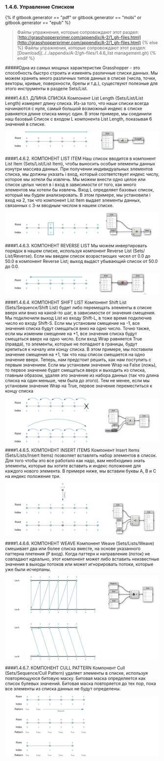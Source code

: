 ### 1.4.6. Управление Списком
{% if gitbook.generator == "pdf" or gitbook.generator == "mobi" or gitbook.generator == "epub" %}
>Файлы упражнения, которые сопровождают этот раздел: [http://grasshopperprimer.com/appendix/A-2/1_gh-files.html](http://grasshopperprimer.com/appendix/A-2/1_gh-files.html)
{% else %}
>Файлы упражнения, которые сопровождают этот раздел: [Download](../../appendix/A-2/gh-files/1.4.6_list management.gh)
{% endif %}

#####Одна из самых мощных характеристик Grasshopper - это способность быстро строить и изменять различные списки данных. Мы можем хранить много различных типов данных в списке (числа, точки, векторы, кривые, поверхности, брепы и т.д.), существуют полезные для этого инструменты в разделе Sets/List.

####1.4.6.1. ДЛИНА СПИСКА
Компонент List Length (Sets/List/List Length) измеряет длину списка. Из-за того, что наши списки всегда начинаются с нуля, самый большой возможный индекс в списке равняется длине списка минус один. В этом примере, мы соединили наш базовый Список с входом L компонента List Length, показывая 6 значений в списке.

![IMAGE](images/1-4-6/1-4-6_001-list-length.png)

####1.4.6.2. КОМПОНЕНТ LIST ITEM
Наш список вводится в компонент List Item (Sets/List/List Item), чтобы выносить особые элементы данных изнутри массива данных. При получении индивидуальных элементов списка, мы должны указать i вход, который соответствует индекс числу, которое мы хотели бы извлечь. Мы можем внести одно целое или список целых чисел в i вход в зависимости от того, как много элементов мы хотели бы извлечь. Вход L определяет базовых список, который мы будем анализировать. В этом примере, мы установили i вход на 2, так что компонент List Item выдает элементы данных, связанных с 3-м вводным числом в нашем списке.

![IMAGE](images/1-4-6/1-4-6_002-list-item.png)

####1.4.6.3. КОМПОНЕНТ REVERSE LIST
Мы можем инвертировать порядок в нашем списке, используя компонент Reverse List (Sets/ List/Reverse). Если мы введем список возрастающих чисел от 0.0 до 50.0 в компонент Reverse List; выход выдаст убывающий список от 50.0 до 0.0.

![IMAGE](images/1-4-6/1-4-6_003-reverse-list.png)

####1.4.6.4. КОМПОНЕНТ SHIFT LIST
Компонент Shift List (Sets/Sequence/Shift List) будет либо перемещать элементы в списке вверх или вниз на какой-то шаг, в зависимости от значения смещения. Мы подключили выход List ко входу Shift-L, в тоже время подключив число ко входу Shift-S. Если мы установим смещение на -1, все значения списка будут смещаться вниз на одно число. Точно также, если мы изменим смещение на +1, все значения списка будут смещаться вверх на одно число. Если вход Wrap равняется True (правда), то элементы, которые не попадают в границы, будут крепиться к началу или концу списка. В этом примере, мы поставили значение смещения на +1, так что наш список смещается на одно значение вверх. Теперь, нам предстоит решить, как нам поступить с первым значением. Если мы установим значение Wrap на False (ложь), то первое значение будет смещаться вверх и выходить из списка, главным образом, удаляя это значение из набора данных (так что длина списка на один меньше, чем была до этого).
Тем не менее, если мы установим значение Wrap на True, первое значение переместиться к концу списка

![IMAGE](images/1-4-6/1-4-6_004-shift-list.png)

####1.4.6.5. КОМПОНЕНТ INSERT ITEMS
Компонент Insert Items (Sets/Lists/Insert Items) позволяет вставлять набор элементов в список. Для того чтобы это все работало как надо, вам необходимо знать элементы, которые вы хотите вставить и индекс положение для каждого нового элемента. В примере ниже, мы вставим буквы A, B и C на индекс положение три.

![IMAGE](images/1-4-6/1-4-6_005-insert-item.png)

####1.4.6.6. КОМПОНЕНТ WEAVE
Компонент Weave (Sets/Lists/Weave) смешивает два или более списка вместе, на основе указанного паттерна плетения (P вход). Когда паттерн и направление (поток) не совпадают идеально, этот компонент может либо вставить неизвестные значения в выходы потоков или может игнорировать потоки, которые уже были исчерпаны.

![IMAGE](images/1-4-6/1-4-6_006-weave.png)

####1.4.6.7. КОМПОНЕНТ CULL PATTERN
Компонент Cull (Sets/Sequence/Cull Pattern) удаляет элементы в списке, используя повторяющуюся битовую маску. Битовая маска определяется как список булевых значений. Битовая маска повторяется до тех пор, пока все элементы из списка данных не будут определены.

![IMAGE](images/1-4-6/1-4-6_007-cull-pattern.png)

